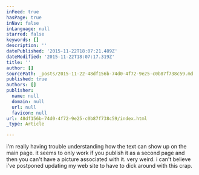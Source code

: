 ```yaml
---
inFeed: true
hasPage: true
inNav: false
inLanguage: null
starred: false
keywords: []
description: ''
datePublished: '2015-11-22T18:07:21.489Z'
dateModified: '2015-11-22T18:07:17.319Z'
title: ''
author: []
sourcePath: _posts/2015-11-22-48df156b-74d0-4f72-9e25-c0b87f738c59.md
published: true
authors: []
publisher:
  name: null
  domain: null
  url: null
  favicon: null
url: 48df156b-74d0-4f72-9e25-c0b87f738c59/index.html
_type: Article

---
```

i'm really having trouble understanding how the text can show up on the main page.  it seems to only work if you publish it as a second page and then you can't have a picture associated with it. very weird. i can't believe i've postponed updating my web site to have to dick around with this crap.